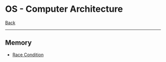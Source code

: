 # OS - Computer Architecture

[Back](../../index.md)

---

## Memory

- [Race Condition](./race_condition.md)
